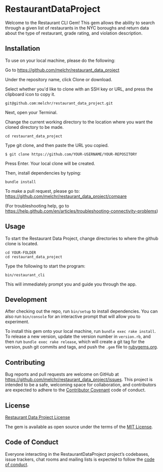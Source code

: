 # RestaurantDataProject

Welcome to the Restaurant CLI Gem! This gem allows the ability to search through a given list of restaurants in the NYC boroughs and return data about the type of restaurant, grade rating, and violation description.

## Installation

To use on your local machine, please do the following:

Go to https://github.com/melchr/restaurant_data_project

Under the repository name, click Clone or download.

Select whether you'd like to clone with an SSH key or URL, and press the clipboard icon to copy it.
```
git@github.com:melchr/restaurant_data_project.git
```

Next, open your Terminal.

Change the current working directory to the location where you want the cloned directory to be made.
```
cd restaurant_data_project
```

Type git clone, and then paste the URL you copied.
```
$ git clone https://github.com/YOUR-USERNAME/YOUR-REPOSITORY
```
Press Enter. Your local clone will be created.

Then, install dependencies by typing:
```
bundle install
```

To make a pull request, please go to: https://github.com/melchr/restaurant_data_project/compare

(For troubleshooting help, go to https://help.github.com/en/articles/troubleshooting-connectivity-problems)

## Usage

To start the Restaurant Data Project, change directories to where the github clone is located.
```
cd YOUR-FOLDER
cd restaurant_data_project
```
Type the following to start the program:
```
bin/restaurant_cli
```
This will immediately prompt you and guide you through the app.

## Development

After checking out the repo, run `bin/setup` to install dependencies. You can also run `bin/console` for an interactive prompt that will allow you to experiment.

To install this gem onto your local machine, run `bundle exec rake install`. To release a new version, update the version number in `version.rb`, and then run `bundle exec rake release`, which will create a git tag for the version, push git commits and tags, and push the `.gem` file to [rubygems.org](https://rubygems.org).

## Contributing

Bug reports and pull requests are welcome on GitHub at https://github.com/melchr/restaurant_data_project/issues. This project is intended to be a safe, welcoming space for collaboration, and contributors are expected to adhere to the [Contributor Covenant](http://contributor-covenant.org) code of conduct.

## License

[Restaurant Data Project License](https://github.com/melchr/restaurant_data_project/blob/master/LICENSE.txt)

The gem is available as open source under the terms of the [MIT License](https://opensource.org/licenses/MIT).

## Code of Conduct

Everyone interacting in the RestaurantDataProject project’s codebases, issue trackers, chat rooms and mailing lists is expected to follow the [code of conduct](https://github.com/melchr/restaurant_data_project/blob/master/CODE_OF_CONDUCT.md).
